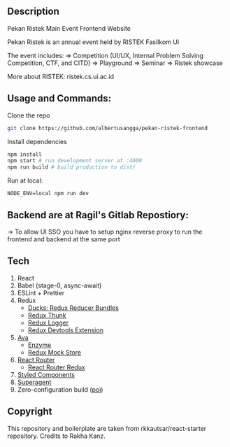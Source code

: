 ## Description
Pekan Ristek Main Event Frontend Website

Pekan Ristek is an annual event held by RISTEK Fasilkom UI

The event includes:
=> Competition (UI/UX, Internal Problem Solving Competition, CTF, and CITD)
=> Playground
=> Seminar
=> Ristek showcase

More about RISTEK: ristek.cs.ui.ac.id

## Usage and Commands:
Clone the repo
```sh
git clone https://github.com/albertusangga/pekan-ristek-frontend
```

Install dependencies

```sh
npm install
npm start # run development server at :4000
npm run build # build production to dist/
```
Run at local:
```
NODE_ENV=local npm run dev
```

## Backend are at Ragil's Gitlab Repostiory:
-> To allow UI SSO you have to setup nginx reverse proxy to run the frontend and backend at the same port


## Tech

1. React
2. Babel (stage-0, async-await)
3. ESLint + Prettier
4. Redux
    - [Ducks: Redux Reducer Bundles](https://github.com/erikras/ducks-modular-redux)
    - [Redux Thunk](https://github.com/gaearon/redux-thunk)
    - [Redux Logger](https://github.com/evgenyrodionov/redux-logger)
    - [Redux Devtools Extension](https://github.com/zalmoxisus/redux-devtools-extension)
5. [Ava](https://github.com/avajs/ava)
    - [Enzyme](https://github.com/airbnb/enzyme/)
    - [Redux Mock Store](https://github.com/arnaudbenard/redux-mock-store)
6. [React Router](https://reacttraining.com/react-router/)
    - [React Router Redux](https://github.com/reacttraining/react-router/tree/master/packages/react-router-redux)
7. [Styled Components](https://github.com/styled-components/styled-components)
8. [Superagent](https://github.com/visionmedia/superagent)
9. Zero-configuration build ([poi](https://github.com/egoist/poi))

## Copyright
This repository and boilerplate are taken from rkkautsar/react-starter repository.
Credits to Rakha Kanz.